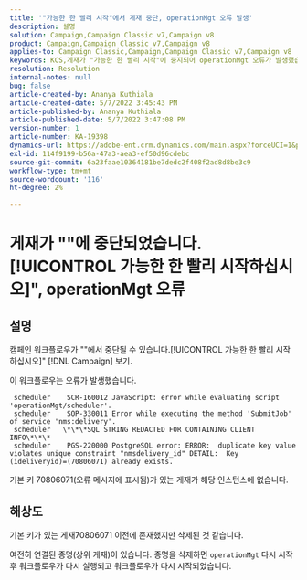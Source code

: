 ```yaml
---
title: '"가능한 한 빨리 시작"에서 게재 중단, operationMgt 오류 발생'
description: 설명
solution: Campaign,Campaign Classic v7,Campaign v8
product: Campaign,Campaign Classic v7,Campaign v8
applies-to: Campaign Classic,Campaign,Campaign Classic v7,Campaign v8
keywords: KCS,게재가 "가능한 한 빨리 시작"에 중지되어 operationMgt 오류가 발생했습니다.
resolution: Resolution
internal-notes: null
bug: false
article-created-by: Ananya Kuthiala
article-created-date: 5/7/2022 3:45:43 PM
article-published-by: Ananya Kuthiala
article-published-date: 5/7/2022 3:47:08 PM
version-number: 1
article-number: KA-19398
dynamics-url: https://adobe-ent.crm.dynamics.com/main.aspx?forceUCI=1&pagetype=entityrecord&etn=knowledgearticle&id=d14b53bd-1cce-ec11-a7b5-0022480a8e40
exl-id: 114f9199-b56a-47a3-aea3-ef50d96cdebc
source-git-commit: 6a23faae10364181be7dedc2f408f2ad8d8be3c9
workflow-type: tm+mt
source-wordcount: '116'
ht-degree: 2%

---
```


# 게재가 &quot;&quot;에 중단되었습니다.[!UICONTROL 가능한 한 빨리 시작하십시오]&quot;, operationMgt 오류

## 설명


캠페인 워크플로우가 &quot;&quot;에서 중단될 수 있습니다.[!UICONTROL 가능한 한 빨리 시작하십시오]&quot; [!DNL Campaign] 보기.



이 워크플로우는 오류가 발생했습니다.

```
 scheduler    SCR-160012 JavaScript: error while evaluating script 'operationMgt/scheduler'.
 scheduler    SOP-330011 Error while executing the method 'SubmitJob' of service 'nms:delivery'.
 scheduler   \*\*\*SQL STRING REDACTED FOR CONTAINING CLIENT INFO\*\*\*
 scheduler    PGS-220000 PostgreSQL error: ERROR:  duplicate key value violates unique constraint "nmsdelivery_id" DETAIL:  Key (ideliveryid)=(70806071) already exists.
```

기본 키 70806071(오류 메시지에 표시됨)가 있는 게재가 해당 인스턴스에 없습니다.


## 해상도


기본 키가 있는 게재70806071 이전에 존재했지만 삭제된 것 같습니다.

여전히 연결된 증명(상위 게재)이 있습니다. 증명을 삭제하면 `operationMgt` 다시 시작 후 워크플로우가 다시 실행되고 워크플로우가 다시 시작되었습니다.
